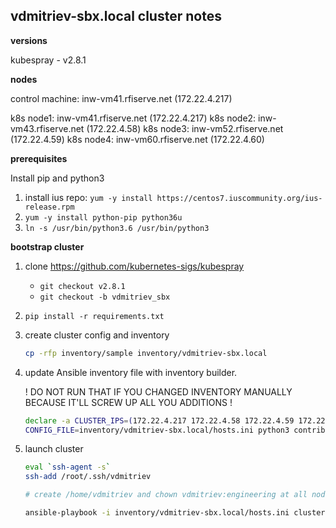 vdmitriev-sbx.local cluster notes
---------------------------------

**versions**

kubespray - v2.8.1

**nodes**

control machine: inw-vm41.rfiserve.net (172.22.4.217)

k8s node1: inw-vm41.rfiserve.net (172.22.4.217)
k8s node2: inw-vm43.rfiserve.net (172.22.4.58)
k8s node3: inw-vm52.rfiserve.net (172.22.4.59)
k8s node4: inw-vm60.rfiserve.net (172.22.4.60)

**prerequisites**

Install pip and python3

1. install ius repo: `yum -y install https://centos7.iuscommunity.org/ius-release.rpm`
2. `yum -y install python-pip python36u`
3. `ln -s /usr/bin/python3.6 /usr/bin/python3`

**bootstrap cluster**

1. clone https://github.com/kubernetes-sigs/kubespray
    - `git checkout v2.8.1`
    - `git checkout -b vdmitriev_sbx`
2. `pip install -r requirements.txt`
3. create cluster config and inventory
    
    ```sh
    cp -rfp inventory/sample inventory/vdmitriev-sbx.local
    ```
    
4. update Ansible inventory file with inventory builder.
    
    ! DO NOT RUN THAT IF YOU CHANGED INVENTORY MANUALLY BECAUSE IT'LL SCREW UP ALL YOU ADDITIONS !

    ```sh
    declare -a CLUSTER_IPS=(172.22.4.217 172.22.4.58 172.22.4.59 172.22.4.60)
    CONFIG_FILE=inventory/vdmitriev-sbx.local/hosts.ini python3 contrib/inventory_builder/inventory.py ${CLUSTER_IPS[@]}
    ```

5. launch cluster

    ```sh
    eval `ssh-agent -s`
    ssh-add /root/.ssh/vdmitriev

    # create /home/vdmitriev and chown vdmitriev:engineering at all nodes for ansible to create tmp dir properly

    ansible-playbook -i inventory/vdmitriev-sbx.local/hosts.ini cluster.yml -u vdmitriev -b -v
    ```
